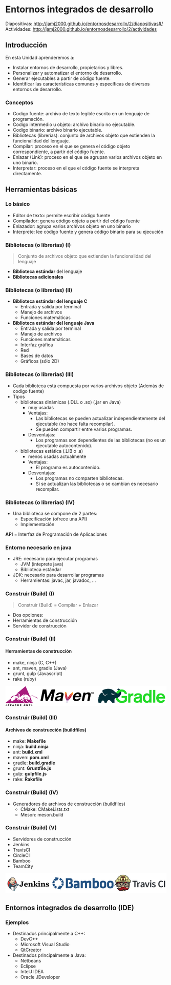 # Entornos integrados de desarrollo


Diapositivas: http://jamj2000.github.io/entornosdesarrollo/2/diapositivas#/ <br>
Actividades: http://jamj2000.github.io/entornosdesarrollo/2/actividades


## Introducción


En esta Unidad aprenderemos a:

- Instalar entornos de desarrollo, propietarios y libres.
- Personalizar y automatizar el entorno de desarrollo.
- Generar ejecutables a partir de código fuente.
- Identificar las características comunes y específicas de diversos entornos de desarrollo.


### Conceptos

- Codigo fuente: archivo de texto legible escrito en un lenguaje de programación.
- Codigo intermedio u objeto: archivo binario no ejecutable.
- Codigo binario: archivo binario ejecutable.
- Bibliotecas (librerías): conjunto de archivos objeto que extienden la funcionalidad del lenguaje.
- Compilar: proceso en el que se genera el código objeto correspondiente, a partir del código fuente.
- Enlazar (Link): proceso en el que se agrupan varios archivos objeto en uno binario.
- Interpretar: proceso en el que el código fuente se interpreta directamente.



## Herramientas básicas


### Lo básico

- Editor de texto: permite escribir código fuente
- Compilador: genera código objeto a partir del código fuente
- Enlazador: agrupa varios archivos objeto en uno binario
- Interprete: lee código fuente y genera código binario para su ejecución


### Bibliotecas (o librerías) (I)

> Conjunto de archivos objeto que extienden la funcionalidad del lenguaje

- __Biblioteca estándar__ del lenguaje 
- __Bibliotecas adicionales__


### Bibliotecas (o librerías) (II)

- __Biblioteca estándar del lenguaje C__
  - Entrada y salida por terminal
  - Manejo de archivos
  - Funciones matemáticas
- __Biblioteca estándar del lenguaje Java__
  - Entrada y salida por terminal
  - Manejo de archivos
  - Funciones matemáticas
  - Interfaz gráfica 
  - Red
  - Bases de datos
  - Gráficos (sólo 2D)


### Bibliotecas (o librerías) (III)

- Cada biblioteca está compuesta por varios archivos objeto (Además de codigo fuente)
- Tipos
  - bibliotecas dinámicas (.DLL o .so) (.jar en Java)
    - muy usadas
    - Ventajas:
      - Las bibliotecas se pueden actualizar independientemente del ejecutable (no hace falta recompilar).
      - Se pueden compartir entre varios programas.
    - Desventajas:
      - Los programas son dependientes de las bibliotecas (no es un ejecutable autocontenido).
  - bibliotecas estática (.LIB o .a)
    - menos usadas actualmente
    - Ventajas:
      - El programa es autocontenido.
    - Desventajas:
      - Los programas no comparten bibliotecas.
      - Si se actualizan las bibliotecas o se cambian es necesario recompilar.

### Bibliotecas (o librerías) (IV)

- Una biblioteca se compone de 2 partes:
  - Especificación (ofrece una API)
  - Implementación 

__API__ = Interfaz de Programación de Aplicaciones


### Entorno necesario en java

- JRE: necesario para ejecutar programas
  - JVM (inteprete java)
  - Biblioteca estándar
- JDK: necesario para desarrollar programas
  - Herramientas: javac, jar, javadoc, ...


### Construir (Build) (I) 

> Construir (Build) = Compilar + Enlazar

- Dos opciones:
 - Herramientas de construcción
 - Servidor de construcción


### Construir (Build) (II) 
#### __Herramientas de construcción__

  - make, ninja (C, C++)
  - ant, maven, gradle (Java)
  - grunt, gulp (Javascript)
  - rake (ruby)

![ant-maven-gradle](img/iconos1.png)

### Construir (Build) (III) 
#### __Archivos de construcción (buildfiles)__

  - make: __Makefile__
  - ninja: __build.ninja__
  - ant: __build.xml__
  - maven: __pom.xml__
  - gradle: __build.gradle__
  - grunt: __Gruntfile.js__
  - gulp: __gulpfile.js__
  - rake: __Rakefile__


### Construir (Build) (IV) 

- Generadores de archivos de construcción (buildfiles)
  - CMake: CMakeLists.txt
  - Meson: meson.build  


### Construir (Build) (V) 

 - Servidores de construcción
  - Jenkins 
  - TravisCI
  - CircleCI
  - Bamboo
  - TeamCity

![jenkins-bamboo-travisci](img/iconos2.png)

## Entornos integrados de desarrollo (IDE)


### Ejemplos

- Destinados principalmente a C++:
  - DevC++
  - Microsoft Visual Studio
  - QtCreator
- Destinados principalmente a Java:
  - Netbeans
  - Eclipse
  - IntelJ IDEA
  - Oracle JDeveloper
